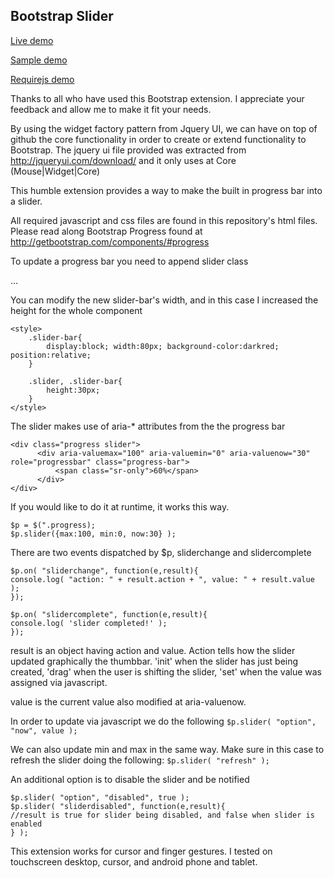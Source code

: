 ## Bootstrap Slider

[Live demo](http://jsfiddle.net/juanmendez/v9zkB/)

[Sample demo](http://juanmendez.info/source/tutorial/bootstrap/slider/bootstrapslider_sample.html)

[Requirejs demo](http://juanmendez.info/source/tutorial/bootstrap/slider/bootstrapslider_requirejs.html)


Thanks to all who have used this Bootstrap extension. I appreciate your feedback and allow me to make it fit your needs.

By using the widget factory pattern from Jquery UI, we can have on top of github the core functionality in order to create or extend functionality to Bootstrap.
The jquery ui file provided was extracted from http://jqueryui.com/download/ and it only uses at Core (Mouse|Widget|Core)

This humble extension provides a way to make the built in progress bar into a slider.

All required javascript and css files are found in this repository's html files. Please read along Bootstrap Progress found at http://getbootstrap.com/components/#progress

To update a progress bar you need to append slider class
<div class="progress slider">...</div>

You can modify the new slider-bar's width, and in this case I increased the height for the whole component

```
<style>
    .slider-bar{
        display:block; width:80px; background-color:darkred; position:relative;
    }

    .slider, .slider-bar{
        height:30px;
    }
</style>
```

The slider makes use of aria-* attributes from the the progress bar
```
<div class="progress slider">
      <div aria-valuemax="100" aria-valuemin="0" aria-valuenow="30" role="progressbar" class="progress-bar">
          <span class="sr-only">60%</span>
      </div>
</div>
```

If you would like to do it at runtime, it works this way.

```
$p = $(".progress);
$p.slider({max:100, min:0, now:30} );
```

There are two events dispatched by $p, sliderchange and slidercomplete

```
$p.on( "sliderchange", function(e,result){
console.log( "action: " + result.action + ", value: " + result.value );
});

$p.on( "slidercomplete", function(e,result){
console.log( 'slider completed!' );
});
```

result is an object having action and value. Action tells how the slider updated graphically the thumbbar. 'init' when the slider has just being created, 'drag' when the user is shifting the slider, 'set' when the value was assigned via javascript.

value is the current value also modified at aria-valuenow.

In order to update via javascript we do the following
`$p.slider( "option", "now", value );`

We can also update min and max in the same way. Make sure in this case to refresh the slider doing the following:
`$p.slider( "refresh" );`

An additional option is to disable the slider and be notified
```
$p.slider( "option", "disabled", true );
$p.slider( "sliderdisabled", function(e,result){
//result is true for slider being disabled, and false when slider is enabled
} );
```

This extension works for cursor and finger gestures. I tested on touchscreen desktop, cursor, and android phone and tablet.

